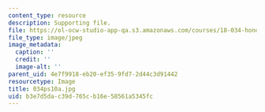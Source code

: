```yaml
---
content_type: resource
description: Supporting file.
file: https://ol-ocw-studio-app-qa.s3.amazonaws.com/courses/18-034-honors-differential-equations-spring-2004/b3e7d5dac39d765cb16e58561a5345fc_034ps10a.jpg
file_type: image/jpeg
image_metadata:
  caption: ''
  credit: ''
  image-alt: ''
parent_uid: 4e7f9918-eb20-ef35-9fd7-2d44c3d91442
resourcetype: Image
title: 034ps10a.jpg
uid: b3e7d5da-c39d-765c-b16e-58561a5345fc
---
```

